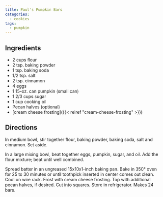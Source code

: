 ```yaml
---
title: Paul's Pumpkin Bars
categories:
  - cookies
tags:
  - pumpkin
---
```


## Ingredients

- 2 cups flour
- 2 tsp. baking powder
- 1 tsp. baking soda
- 1/2 tsp. salt
- 2 tsp. cinnamon
- 4 eggs
- 1 15-oz. can pumpkin (small can)
- 1 2/3 cups sugar
- 1 cup cooking oil
- Pecan halves (optional)
- [cream cheese frosting]({{< relref "cream-cheese-frosting" >}})

## Directions

In medium bowl, stir together flour, baking powder, baking soda, salt and cinnamon. Set aside.

In a large mixing bowl, beat together eggs, pumpkin, sugar, and oil. Add the flour mixture; beat
until well combined.

Spread batter in an ungreased 15x10x1-inch baking pan. Bake in 350° oven for 25 to 30 minutes
or until toothpick inserted in center comes out clean. Cool on wire rack. Frost with cream
cheese frosting. Top with additional pecan halves, if desired. Cut into squares. Store in
refrigerator. Makes 24 bars.
